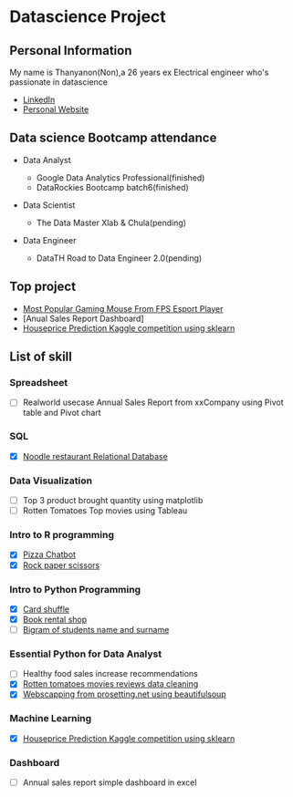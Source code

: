 # Datascience Project

## Personal Information

My name is Thanyanon(Non),a 26 years ex Electrical engineer who's passionate in datascience

- [LinkedIn](https://www.linkedin.com/in/thanyanon-saetang-b17a20235/)
- [Personal Website](https://thanyanonsa.wordpress.com/)

## Data science Bootcamp attendance

- Data Analyst
  - Google Data Analytics Professional(finished)
  - DataRockies Bootcamp batch6(finished)
  
- Data Scientist  
  - The Data Master Xlab & Chula(pending)

- Data Engineer
  - DataTH Road to Data Engineer 2.0(pending)

## Top project

- [Most Popular Gaming Mouse From FPS Esport Player](https://thanyanonsa.wordpress.com/2023/01/16/most-popular-gaming-mouse-from-fps-esport-player/)
- [Anual Sales Report Dashboard]
- [Houseprice Prediction Kaggle competition using sklearn](https://github.com/Thanyanon/datascience_project/blob/main/machine_learning/house_price_calculation_kaggle-rev5.ipynb)

## List of skill

### Spreadsheet

- [ ] Realworld usecase Annual Sales Report from xxCompany using Pivot table and Pivot chart

### SQL

- [X] [Noodle restaurant Relational Database](https://replit.com/@ThanyanonSaetan/SQLhomeworkbatch6#main.sql)

### Data Visualization

- [ ] Top 3 product brought quantity using matplotlib
- [ ] Rotten Tomatoes Top movies using Tableau

### Intro to R programming

- [X] [Pizza Chatbot](https://replit.com/@ThanyanonSaetan/Batch6Chatbotpizza#main.r)
- [X] [Rock paper scissors](https://replit.com/@ThanyanonSaetan/Batch6PaoYingChub#main.r)

### Intro to Python Programming

- [x] [Card shuffle](https://github.com/Thanyanon/datascience_project/blob/main/intro_to_python/card_shuffle.ipynb)
- [x] [Book rental shop](https://github.com/Thanyanon/datascience_project/blob/main/intro_to_python/book_rental_shop.ipynb)
- [ ] [Bigram of students name and surname](https://github.com/Thanyanon/datascience_project/blob/main/intro_to_python/bigram_name_surname_.ipynb)

### Essential Python for Data Analyst

- [ ] Healthy food sales increase recommendations
- [X] [Rotten tomatoes movies reviews data cleaning](https://github.com/Thanyanon/datascience_project/blob/main/essential_python/rotten_tomatoes.ipynb)
- [X] [Webscapping from prosetting.net using beautifulsoup](https://github.com/Thanyanon/datascience_project/blob/main/essential_python/webscraping_prosetting/webscraping_prosetting.ipynb)

### Machine Learning

- [X] [Houseprice Prediction Kaggle competition using sklearn](https://github.com/Thanyanon/datascience_project/blob/main/machine_learning/house_price_calculation_kaggle-rev5.ipynb)

### Dashboard

- [ ] Annual sales report simple dashboard in excel
